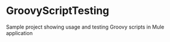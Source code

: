 GroovyScriptTesting
===================

Sample project showing usage and testing Groovy scripts in Mule application
